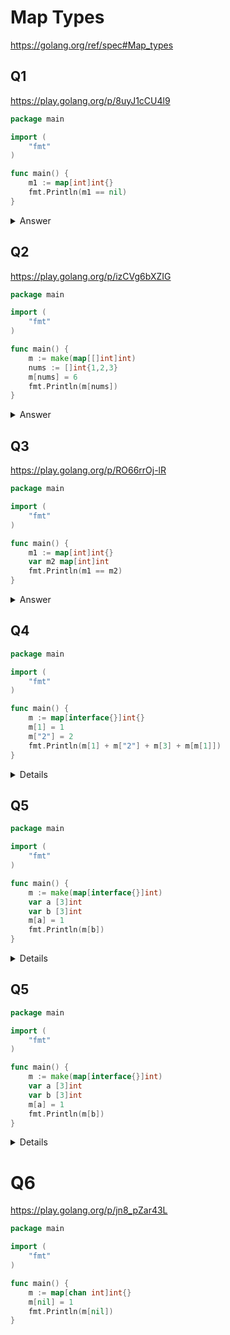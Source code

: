 # Map Types

https://golang.org/ref/spec#Map_types

## Q1

https://play.golang.org/p/8uyJ1cCU4l9

```go
package main

import (
	"fmt"
)

func main() {
	m1 := map[int]int{}
	fmt.Println(m1 == nil)
}
```

<details>
<summary>Answer</summary>

`false`

- https://golang.org/ref/spec#Comparison_operators

仕様書的にはこっちの内容でした。mapのkeyになれる型はどんな型か、という意味ではmapに関連する話だと思います。

> The equality operators == and != apply to operands that are comparable. 

`==`演算子は比較可能であるようなオペランドに適用できます。

> Slice, map, and function values are not comparable. However, as a special case, a slice, map, or function value may be compared to the predeclared identifier nil. 

Slice, map, functionの値は比較可能ではありません。ただし、slice, map, functionの値は、事前宣言された名前である`nil`と比較することができます。

</details>

## Q2 

https://play.golang.org/p/izCVg6bXZIG

```go
package main

import (
	"fmt"
)

func main() {
	m := make(map[[]int]int)
	nums := []int{1,2,3}
	m[nums] = 6
	fmt.Println(m[nums])
}
```

<details>
<summary>Answer</summary>

build error

```
./prog.go:8:12: invalid map key type []int

Go build failed.
```

https://golang.org/ref/spec#Map_types

> The comparison operators == and != must be fully defined for operands of the key type; thus the key type must not be a function, map, or slice. 

(mapの)key型に対しては、比較演算子`==`と`!=`が完全に定義されていなければなりません。従って、`function`, `map`, `slice`はkey型にはなれません。

「完全に定義」とは、その型の全ての値の組`x,y`について`x == y`と`x != y`が定義される、という意味だと思います。比較可能性の記述から、これらの型は`nil`とだけ比較可能なので、`==`と`!=`はfully definedではなく、mapのkeyの型になることができません。

よって、このコードはbuild errorとなります。
</details>

## Q3

https://play.golang.org/p/RO66rrOj-lR

```go
package main

import (
	"fmt"
)

func main() {
	m1 := map[int]int{}
	var m2 map[int]int
	fmt.Println(m1 == m2)
}
```

<details>
<summary>Answer</summary>

build error

```
./prog.go:12:17: invalid operation: m1 == m2 (map can only be compared to nil)

Go build failed.
```

- https://golang.org/ref/spec#Comparison_operators

> Slice, map, and function values are not comparable. However, as a special case, a slice, map, or function value may be compared to the predeclared identifier nil. 

Slice, map, functionの値は比較可能ではありません。ただし、slice, map, functionの値は、事前宣言された名前である`nil`と比較することができます。

この記述を見ると、"predeclared indentifierのnilとだけ比較できる"と限定していることがわかります。
map型のzero valueは`nil`ですが、これは事前宣言された名前としての`nil`ではなく、`m1`と`m2`は比較可能ではありません。

よってこのコードはbuild errorとなります。

</details>

## Q4

```go
package main

import (
	"fmt"
)

func main() {
	m := map[interface{}]int{}
	m[1] = 1
	m["2"] = 2
	fmt.Println(m[1] + m["2"] + m[3] + m[m[1]])
}
```

<details>

> If the key type is an interface type, these comparison operators must be defined for the dynamic key values; failure will cause a run-time panic.

- https://golang.org/ref/spec#Comparison_operators

> Interface values are comparable. Two interface values are equal if they have identical dynamic types and equal dynamic values or if both have value nil.

</details>

## Q5

```go
package main

import (
	"fmt"
)

func main() {
	m := make(map[interface{}]int)
	var a [3]int
	var b [3]int
	m[a] = 1
	fmt.Println(m[b])
}
```

<details>
answer: 1


- https://golang.org/ref/spec#Comparison_operators

> Interface values are comparable. Two interface values are equal if they have identical dynamic types and equal dynamic values or if both have value nil.

</details>

## Q5

```go
package main

import (
	"fmt"
)

func main() {
	m := make(map[interface{}]int)
	var a [3]int
	var b [3]int
	m[a] = 1
	fmt.Println(m[b])
}
```

<details>
answer: 1

- https://golang.org/ref/spec#Comparison_operators

> Array values are comparable if values of the array element type are comparable. Two array values are equal if their corresponding elements are equal.

slice型と異なり、array型の値は比較可能です。2つの配列の値は、対応する要素がそれぞれ等しいときに等しいです。

上のコードの`a, b`はいずれも`[3]int{0, 0, 0}`のような配列なので、`a==b`は`true`です。よって、出力は1となります。

</details>

# Q6

https://play.golang.org/p/jn8_pZar43L

```go
package main

import (
	"fmt"
)

func main() {
	m := map[chan int]int{}
	m[nil] = 1
	fmt.Println(m[nil])
}
```
